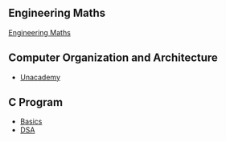 ## Engineering Maths
[Engineering Maths](https://youtube.com/playlist?list=PLvTTv60o7qj_tdY9zH7YceES7jfXiZkAz&si=DSpL-KOjokZ7HhJ9)

## Computer Organization and Architecture
- [Unacademy](https://youtube.com/playlist?list=PLG9aCp4uE-s3WzvFW1nI-7hHWNC8s2RdI&si=YcH6PKwYDDh-2iH7)


## C Program
- [Basics](https://www.udemy.com/course/c-programming-for-beginners-/)
- [DSA](https://www.udemy.com/course/datastructurescncpp/)

